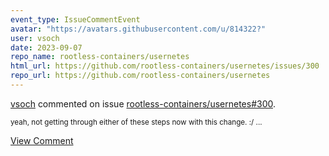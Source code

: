 ```yaml
---
event_type: IssueCommentEvent
avatar: "https://avatars.githubusercontent.com/u/814322?"
user: vsoch
date: 2023-09-07
repo_name: rootless-containers/usernetes
html_url: https://github.com/rootless-containers/usernetes/issues/300
repo_url: https://github.com/rootless-containers/usernetes
---
```


<a href='https://github.com/vsoch' target='_blank'>vsoch</a> commented on issue <a href='https://github.com/rootless-containers/usernetes/issues/300' target='_blank'>rootless-containers/usernetes#300</a>.

<small>yeah, not getting through either of these steps now with this change. :/ ...</small>

<a href='https://github.com/rootless-containers/usernetes/issues/300' target='_blank'>View Comment</a>